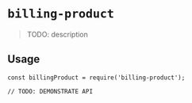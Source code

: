 # `billing-product`

> TODO: description

## Usage

```
const billingProduct = require('billing-product');

// TODO: DEMONSTRATE API
```
